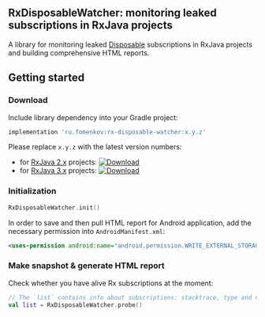 ## RxDisposableWatcher: monitoring leaked subscriptions in RxJava projects
A library for monitoring leaked [Disposable](http://reactivex.io/RxJava/2.x/javadoc/io/reactivex/disposables/Disposable.html) subscriptions in RxJava projects and building comprehensive HTML reports.

## Getting started
### Download
Include library dependency into your Gradle project:
```groovy
implementation 'ru.fomenkov:rx-disposable-watcher:x.y.z'
```
Please replace `x.y.z` with the latest version numbers:
- for [RxJava 2.x](https://github.com/ReactiveX/RxJava/tree/2.x) projects:
[ ![Download](https://api.bintray.com/packages/andreyfomenkov/maven/rx-disposable-watcher/images/download.svg?version=1.0.0) ](https://bintray.com/andreyfomenkov/maven/rx-disposable-watcher/1.0.0/link)
- for [RxJava 3.x](https://github.com/ReactiveX/RxJava/tree/3.x) projects:
[ ![Download](https://api.bintray.com/packages/andreyfomenkov/maven/rx-disposable-watcher/images/download.svg?version=1.0.0) ](https://bintray.com/andreyfomenkov/maven/rx-disposable-watcher/1.0.0/link)

### Initialization
```kotlin
RxDisposableWatcher.init()
```
In order to save and then pull HTML report for Android application, add the necessary permission into `AndroidManifest.xml`:
```xml
<uses-permission android:name="android.permission.WRITE_EXTERNAL_STORAGE" />
```

### Make snapshot & generate HTML report
Check whether you have alive Rx subscriptions at the moment:
```kotlin
// The `list` contains info about subscriptions: stacktrace, type and number of entries
val list = RxDisposableWatcher.probe()
```
